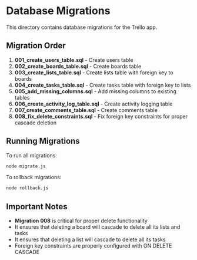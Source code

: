 # Database Migrations

This directory contains database migrations for the Trello app.

## Migration Order

1. **001_create_users_table.sql** - Create users table
2. **002_create_boards_table.sql** - Create boards table
3. **003_create_lists_table.sql** - Create lists table with foreign key to boards
4. **004_create_tasks_table.sql** - Create tasks table with foreign key to lists
5. **005_add_missing_columns.sql** - Add missing columns to existing tables
6. **006_create_activity_log_table.sql** - Create activity logging table
7. **007_create_comments_table.sql** - Create comments table
8. **008_fix_delete_constraints.sql** - Fix foreign key constraints for proper cascade deletion

## Running Migrations

To run all migrations:

```bash
node migrate.js
```

To rollback migrations:

```bash
node rollback.js
```

## Important Notes

- **Migration 008** is critical for proper delete functionality
- It ensures that deleting a board will cascade to delete all its lists and tasks
- It ensures that deleting a list will cascade to delete all its tasks
- Foreign key constraints are properly configured with ON DELETE CASCADE
